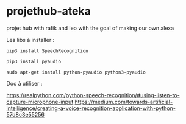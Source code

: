 # projethub-ateka
projet hub with rafik and leo with the goal of making our own alexa

Les libs à installer :

```pip3 install SpeechRecognition```

```pip3 install pyaudio```

```sudo apt-get install python-pyaudio python3-pyaudio```

Doc à utiliser :

https://realpython.com/python-speech-recognition/#using-listen-to-capture-microphone-input
https://medium.com/towards-artificial-intelligence/creating-a-voice-recognition-application-with-python-57d8c3e55256

